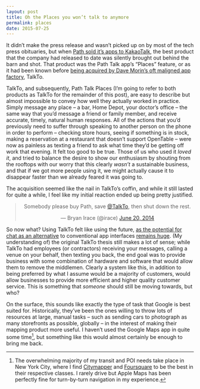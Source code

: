 ```yaml
---
layout: post
title: Oh the Places you won’t talk to anymore
permalink: places
date: 2015-07-25
---
```


It didn’t make the press release and wasn’t picked up on by most of the tech press obituaries, but when [Path sold it’s apps to KakaoTalk](http://recode.net/2015/04/21/path-to-sell-kakaotalk/), the best product that the company had released to date was silently brought out behind the barn and shot. That product was the Path Talk app’s “Places” feature, or as it had been known before [being acquired by Dave Morin’s oft maligned app factory](http://www.theverge.com/2014/9/30/6873665/path-talk-lets-you-text-businesses-talkto), TalkTo.

TalkTo, and subsequently, Path Talk Places (I’m going to refer to both products as TalkTo for the remainder of this post), are easy to describe but almost impossible to convey how well they actually worked in practice. Simply message any place – a bar, Home Depot, your doctor’s office – the same way that you’d message a friend or family member, and receive accurate, timely, natural human responses. All of the actions that you’d previously need to suffer through speaking to another person on the phone in order to perform – checking store hours, seeing if something is in stock, making a reservation at a restaurant that doesn’t support OpenTable – were now as painless as texting a friend to ask what time they’d be getting off work that evening. It felt too good to be true. Those of us who used it _loved it_, and tried to balance the desire to show our enthusiasm by shouting from the rooftops with our worry that this clearly _wasn’t_ a sustainable business, and that if we got more people using it, we might actually cause it to disappear faster than we already feared it was going to.

The acquisition seemed like the nail in TalkTo’s coffin, and while it still lasted for quite a while, I feel like my initial reaction ended up being pretty justified.

<center><blockquote class="twitter-tweet" lang="en"><p lang="en" dir="ltr">Somebody please buy Path, save <a href="https://twitter.com/talkto">@TalkTo</a>, then shut down the rest.</p>&mdash; Bryan Irace (@irace) <a href="https://twitter.com/irace/status/480005809020338176">June 20, 2014</a></blockquote> <script async src="//platform.twitter.com/widgets.js" charset="utf-8"></script></center>

So now what? Using TalkTo felt like using the future, [as the potential for chat as an alternative](https://medium.com/@mg/there-s-a-chat-for-that-apple-s-biggest-platform-opportunity-yet-19d5b1870857) to conventional app interfaces [remains huge](http://ben-evans.com/benedictevans/2015/3/24/the-state-of-messaging). (My understanding of) the original TalkTo thesis still makes a lot of sense; while TalkTo had employees (or contractors) receiving your messages, calling a venue on your behalf, then texting you back, the end goal was to provide business with some combination of hardware and software that would allow them to remove the middlemen. Clearly a system like this, in addition to being preferred by what I assume would be a majority of customers, would allow businesses to provide more efficient and higher quality customer service. This is something that _someone_ should still be moving towards, but who?

On the surface, this sounds like exactly the type of task that Google is best suited for. Historically, they’ve been the ones willing to throw lots of resources at large, manual tasks – such as sending cars to photograph as many storefronts as possible, globally – in the interest of making their mapping product more useful. I haven’t used the Google Maps app in quite some time[^1], but something like this would almost certainly be enough to bring me back.

[^1]: The overwhelming majority of my transit and POI needs take place in New York City, where I find [Citymapper](https://citymapper.com) and [Foursquare](https://foursquare.com) to be the best in their respective classes. I rarely drive but Apple Maps has been perfectly fine for turn-by-turn navigation in my experience.
